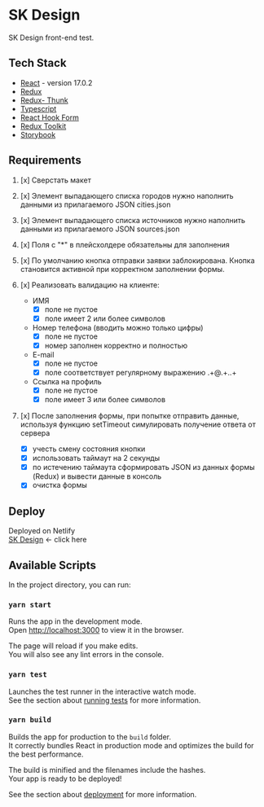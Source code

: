 # SK Design

SK Design front-end test.

## Tech Stack

- [React](https://reactjs.org/) - version 17.0.2
- [Redux](https://www.npmjs.com/package/redux)
- [Redux- Thunk](https://github.com/reduxjs/redux-thunk)
- [Typescript](https://www.typescriptlang.org/)
- [React Hook Form](https://react-hook-form.com/)
- [Redux Toolkit](https://redux-toolkit.js.org/)
- [Storybook](https://storybook.js.org/tutorials/design-systems-for-developers/react/en/build/)

## Requirements

1. [x] Сверстать макет

2. [x] Элемент выпадающего списка городов нужно наполнить данными из прилагаемого JSON
       cities.json

3. [x] Элемент выпадающего списка источников нужно наполнить данными из прилагаемого
       JSON sources.json

4. [x] Поля с "\*" в плейсхолдере обязательны для заполнения

5. [x] По умолчанию кнопка отправки заявки заблокирована. Кнопка становится активной при
       корректном заполнении формы.

6. [x] Реализовать валидацию на клиенте:
   - ИМЯ
     - [x] поле не пустое
     - [x] поле имеет 2 или более символов
   - Номер телефона (вводить можно только цифры)
     - [x] поле не пустое
     - [x] номер заполнен корректно и полностью
   - E-mail
     - [x] поле не пустое
     - [x] поле соответствует регулярному выражению .+@.+\..+
   - Ссылка на профиль
     - [x] поле не пустое
     - [x] поле имеет 3 или более символов
7. [x] После заполнения формы, при попытке отправить данные, используя функцию setTimeout симулировать получение ответа от сервера
   - [x] учесть смену состояния кнопки
   - [x] использовать таймаут на 2 секунды
   - [x] по истечению таймаута сформировать JSON из данных формы (Redux) и вывести данные в
         консоль
   - [x] очистка формы

## Deploy

Deployed on Netlify<br>
[SK Design]() <- click here

## Available Scripts

In the project directory, you can run:

### `yarn start`

Runs the app in the development mode.<br>
Open [http://localhost:3000](http://localhost:3000) to view it in the browser.

The page will reload if you make edits.<br>
You will also see any lint errors in the console.

### `yarn test`

Launches the test runner in the interactive watch mode.<br>
See the section about [running tests](https://facebook.github.io/create-react-app/docs/running-tests) for more information.

### `yarn build`

Builds the app for production to the `build` folder.<br>
It correctly bundles React in production mode and optimizes the build for the best performance.

The build is minified and the filenames include the hashes.<br>
Your app is ready to be deployed!

See the section about [deployment](https://facebook.github.io/create-react-app/docs/deployment) for more information.
